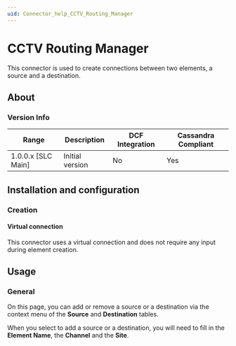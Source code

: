 ```yaml
---
uid: Connector_help_CCTV_Routing_Manager
---
```


# CCTV Routing Manager

This connector is used to create connections between two elements, a source and a destination.

## About

### Version Info

| Range | Description | DCF Integration | Cassandra Compliant |
|----------------------|-----------------|---------------------|-------------------------|
| 1.0.0.x \[SLC Main\] | Initial version | No                  | Yes                     |

## Installation and configuration

### Creation

#### Virtual connection

This connector uses a virtual connection and does not require any input during element creation.

## Usage

### General

On this page, you can add or remove a source or a destination via the context menu of the **Source** and **Destination** tables.

When you select to add a source or a destination, you will need to fill in the **Element Name**, the **Channel** and the **Site**.
